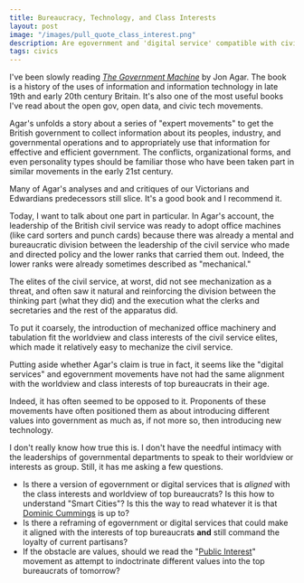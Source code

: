 ```yaml
---
title: Bureaucracy, Technology, and Class Interests
layout: post
image: "/images/pull_quote_class_interest.png"
description: Are egovernment and 'digital service' compatible with civil service elite's worldview?
tags: civics
---
```


I've been slowly reading *[The Government
Machine](https://mitpress.mit.edu/books/government-machine)* by Jon
Agar. The book is a history of the uses of information and
information technology in late 19th and early 20th century
Britain. It's also one of the most useful books I've read about the
open gov, open data, and civic tech movements.

Agar's unfolds a story about a series of "expert movements" to get
the British government to collect information about its peoples,
industry, and governmental operations and to appropriately use that
information for effective and efficient government. The conflicts,
organizational forms, and even personality types should be familiar
those who have been taken part in similar movements in the early 21st
century.

Many of Agar's analyses and and critiques of our Victorians and
Edwardians predecessors still slice. It's a good book and I recommend it.

Today, I want to talk about one part in particular. In Agar's
account, the leadership of the British civil service was ready to
adopt office machines (like card sorters and punch cards) because
there was already a mental and bureaucratic division between the
leadership of the civil service who made and directed policy and the
lower ranks that carried them out. Indeed, the lower ranks were
already sometimes described as "mechanical."

The elites of the civil service, at worst, did not see mechanization
as a threat, and often saw it natural and reinforcing the division
between the thinking part (what they did) and the execution what the
clerks and secretaries and the rest of the apparatus did.

To put it coarsely, the introduction of mechanized office machinery
and tabulation fit the worldview and class interests of the civil
service elites, which made it relatively easy to mechanize the civil
service.

Putting aside whether Agar's claim is true in fact, it seems like the 
"digital services" and egovernment movements have not had the same alignment 
with the worldview and class interests of top bureaucrats in their age.

Indeed, it has often seemed to be opposed to it. Proponents of these
movements have often positioned them as about introducing different
values into government as much as, if not more so, then introducing
new technology.

I don't really know how true this is. I don't have the needful
intimacy with the leaderships of governmental departments to speak to
their worldview or interests as group. Still, it has me asking a few
questions.


* Is there a version of egovernment or digital services that is
  *aligned* with the class interests and worldview of top bureaucrats?
  Is this how to understand "Smart Cities"? Is this the way to read
  whatever it is that [Dominic Cummings](https://dominiccummings.com/2020/01/02/two-hands-are-a-lot-were-hiring-data-scientists-project-managers-policy-experts-assorted-weirdos/) is up to?
* Is there a reframing of egovernment or digital services that could make it
  aligned with the interests of top bureaucrats **and** still command
  the loyalty of current partisans?
* If the obstacle are values, should we read the "[Public Interest](https://www.newamerica.org/public-interest-technology/blog/defining-public-interest-technology/)"
  movement as attempt to indoctrinate different values into the top
  bureaucrats of tomorrow?
